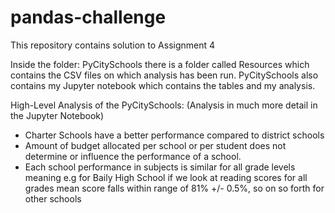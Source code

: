 # pandas-challenge
This repository contains solution to Assignment 4 

Inside the folder: PyCitySchools there is a folder called Resources which contains the CSV files on which analysis has been run. PyCitySchools also contains my Jupyter notebook which contains the tables and my analysis.

High-Level Analysis of the PyCitySchools: (Analysis in much more detail in the Jupyter Notebook)
- Charter Schools have a better performance compared to district schools
- Amount of budget allocated per school or per student does not determine or influence the performance of a school.
-  Each school performance in subjects is similar for all grade levels meaning e.g for Baily High School if we look at reading scores for all grades mean score falls within range of 81% +/- 0.5%, so on so forth for other schools
     
